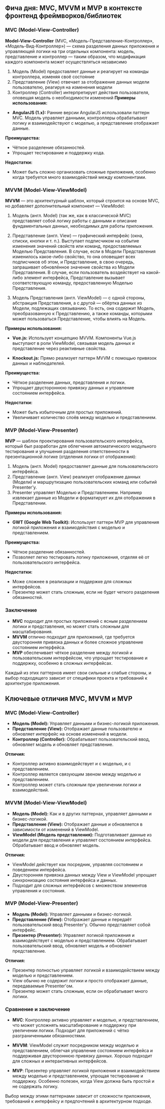 ## Фича дня: MVC, MVVM и MVP в контексте фронтенд фреймворков/библиотек

### MVC (Model-View-Controller)

**Model-View-Controller** (MVC, «Модель-Представление-Контроллер», «Модель-Вид-Контроллер») — схема разделения данных приложения и управляющей логики на три отдельных компонента: модель, представление и контроллер — таким образом, что модификация каждого компонента может осуществляться независимо

1. Модель (Model) предоставляет данные и реагирует на команды контроллера, изменяя своё состояние
2. Представление (View) отвечает за отображение данных модели пользователю, реагируя на изменения модели
3. Контроллер (Controller) интерпретирует действия пользователя, оповещая модель о необходимости изменений
**Примеры использования:**
- **AngularJS (1.x):** Ранние версии AngularJS использовали паттерн MVC. Модель управляет данными, контроллеры обрабатывают логику и взаимодействуют с моделью, а представление отображает данные.

**Преимущества:**
- Чёткое разделение обязанностей.
- Упрощает тестирование и поддержку кода.

**Недостатки:**
- Может быть сложно организовать сложные приложения, особенно когда требуется много взаимодействий между компонентами.

### MVVM (Model-View-ViewModel)

**MVVM** — это архитектурный шаблон, который строится на основе MVC, но добавляет дополнительный компонент — ViewModel:

1. Модель (англ. Model) (так же, как в классической MVC) представляет собой логику работы с данными и описание фундаментальных данных, необходимых для работы приложения.

2. Представление (англ. View) — графический интерфейс (окна, списки, кнопки и т. п.). Выступает подписчиком на событие изменения значений свойств или команд, предоставляемых Моделью Представления. В случае, если в Модели Представления изменилось какое-либо свойство, то она оповещает всех подписчиков об этом, и Представление, в свою очередь, запрашивает обновлённое значение свойства из Модели Представления. В случае, если пользователь воздействует на какой-либо элемент интерфейса, Представление вызывает соответствующую команду, предоставленную Моделью Представления.

3. Модель Представления (англ. ViewModel) — с одной стороны, абстракция Представления, а с другой — обёртка данных из Модели, подлежащиx связыванию. То есть, она содержит Модель, преобразованную к Представлению, а также команды, которыми может пользоваться Представление, чтобы влиять на Модель.

**Примеры использования:**
- **Vue.js:** Использует концепцию MVVM. Компоненты Vue.js выступают в роли ViewModel, связывая модель данных и представление через реактивные свойства.

- **Knockout.js:** Прямо реализует паттерн MVVM с помощью привязок данных и наблюдателей.

**Преимущества:**
- Чёткое разделение данных, представления и логики.
- Упрощает двустороннюю привязку данных и управление состоянием интерфейса.

**Недостатки:**
- Может быть избыточным для простых приложений.
- Увеличивает количество слоёв между моделью и представлением.

### MVP (Model-View-Presenter)

**MVP** — шаблон проектирования пользовательского интерфейса, который был разработан для облегчения автоматического модульного тестирования и улучшения разделения ответственности в презентационной логике (отделения логики от отображения):

1. Модель (англ. Model) предоставляет данные для пользовательского интерфейса.
2. Представление (англ. View) реализует отображение данных (Модели) и маршрутизацию пользовательских команд или событий Presenterʼу.
3. Presenter управляет Моделью и Представлением. Например извлекает данные из Модели и форматирует их для отображения в Представлении.

**Примеры использования:**
- **GWT (Google Web Toolkit):** Использует паттерн MVP для управления логикой приложения и взаимодействия с моделью и представлением.

**Преимущества:**
- Чёткое разделение обязанностей.
- Позволяет легко тестировать логику приложения, отделяя её от пользовательского интерфейса.

**Недостатки:**
- Може сложнее в реализации и поддержке для сложных интерфейсов.
- Презентер может стать сложным, если не будет четкого разделения обязанностей.

### Заключение

- **MVC** подходит для простых приложений с ясным разделением логики и представления, но может стать сложным для масштабирования.
- **MVVM** отлично подходит для приложений, где требуется двусторонняя привязка данных и более сложное управление состоянием интерфейса.
- **MVP** обеспечивает чёткое разделение между логикой и пользовательским интерфейсом, что упрощает тестирование и поддержку, особенно в сложных интерфейсах.

Каждый из этих паттернов имеет свои сильные и слабые стороны, и выбор подходящего зависит от специфики проекта и требований к архитектуре приложения.

## Ключевые отличия MVC, MVVM и MVP

### MVC (Model-View-Controller)

- **Модель (Model):** Управляет данными и бизнес-логикой приложения.
- **Представление (View):** Отображает данные пользователю и обновляет интерфейс на основе изменений в модели.
- **Контроллер (Controller):** Обрабатывает пользовательский ввод, обновляет модель и обновляет представление.

**Отличия:**
- Контроллер активно взаимодействует и с моделью, и с представлением.
- Контроллер является связующим звеном между моделью и представлением.
- Контроллер может стать сложным при увеличении логики и взаимодействий.

### MVVM (Model-View-ViewModel)

- **Модель (Model):** Как и в других паттернах, управляет данными и бизнес-логикой.
- **Представление (View):** Отображает данные и обновляется в зависимости от изменений в ViewModel.
- **ViewModel (Модель представления):** Подготавливает данные из модели для представления и управляет состоянием интерфейса. Обрабатывает ввод и обновляет модель.

**Отличия:**
- ViewModel действует как посредник, управляя состоянием и поведением интерфейса.
- Двусторонняя привязка данных между View и ViewModel упрощает синхронизацию состояния интерфейса и данных.
- Подходит для сложных интерфейсов с множеством элементов управления и состояния.

### MVP (Model-View-Presenter)

- **Модель (Model):** Управляет данными и бизнес-логикой.
- **Представление (View):** Отображает данные и передаёт пользовательский ввод Presenter'у. Обычно представляет собой интерфейс.
- **Презентер (Presenter):** Управляет логикой приложения и взаимодействует с моделью и представлением. Обрабатывает пользовательский ввод, обновляет модель и обновляет представление.

**Отличия:**
- Презентер полностью управляет логикой и взаимодействием между моделью и представлением.
- View обычно не содержит логики и просто отображает данные, передаваемые Presenter'ом.
- Презентер может стать сложным, если он обрабатывает много логики.

### Сравнение и заключение

- **MVC**: Контроллер активно управляет и моделью, и представлением, что может усложнять масштабирование и поддержку при увеличении логики. Подходит для приложений с чётко разграниченными обязанностями.

- **MVVM**: ViewModel служит посредником между моделью и представлением, облегчая управление состоянием интерфейса и поддерживая двустороннюю привязку данных. Хорошо подходит для сложных и интерактивных интерфейсов.

- **MVP**: Презентер управляет логикой приложения и взаимодействием между моделью и представлением, упрощая тестирование и поддержку. Особенно полезен, когда View должна быть простой и не содержать логику.

Выбор между этими паттернами зависит от сложности приложения, требований к интерфейсу и предпочтений в архитектурном подходе.

